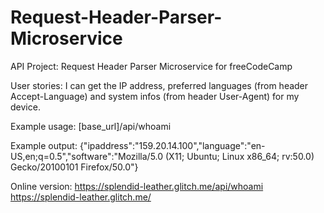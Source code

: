 # Request-Header-Parser-Microservice
API Project: Request Header Parser Microservice for freeCodeCamp

User stories:
I can get the IP address, preferred languages (from header Accept-Language) and system infos (from header User-Agent) for my device.

Example usage:
[base_url]/api/whoami

Example output:
{"ipaddress":"159.20.14.100","language":"en-US,en;q=0.5","software":"Mozilla/5.0 (X11; Ubuntu; Linux x86_64; rv:50.0) Gecko/20100101 Firefox/50.0"}

Online version:
https://splendid-leather.glitch.me/api/whoami
https://splendid-leather.glitch.me/
